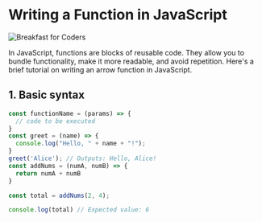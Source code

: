 # Writing a Function in JavaScript

![Breakfast for Coders](https://images.unsplash.com/photo-1482049016688-2d3e1b311543?q=80&w=3110&auto=format&fit=crop&ixlib=rb-4.0.3&ixid=M3wxMjA3fDB8MHxwaG90by1wYWdlfHx8fGVufDB8fHx8fA%3D%3D)

In JavaScript, functions are blocks of reusable code. They allow you to bundle functionality, make it more readable, and avoid repetition. Here's a brief tutorial on writing an arrow function in JavaScript.


## 1. Basic syntax

```javascript
const functionName = (params) => {
  // code to be executed
}
const greet = (name) => {
  console.log("Hello, " + name + "!");
}
greet('Alice'); // Outputs: Hello, Alice!
const addNums = (numA, numB) => {
  return numA + numB
}

const total = addNums(2, 4);

console.log(total) // Expected value: 6

